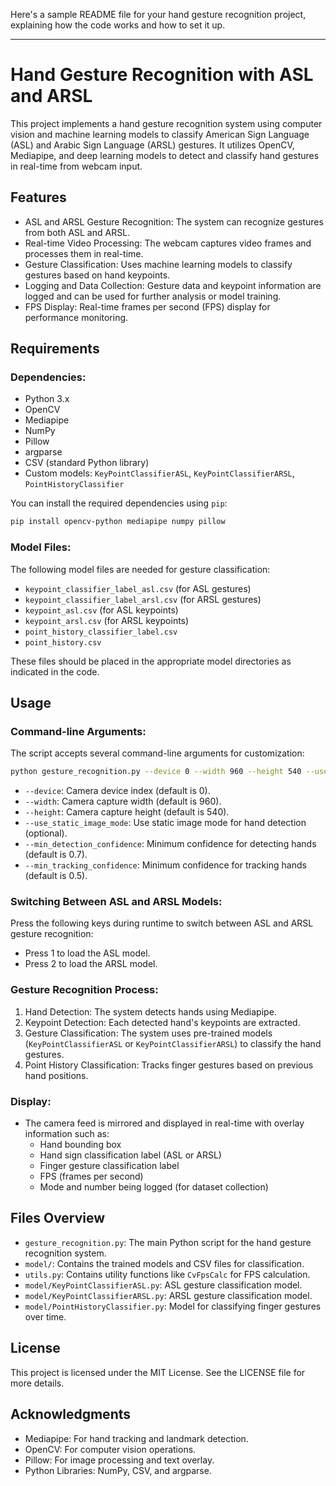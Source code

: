 Here's a sample README file for your hand gesture recognition project, explaining how the code works and how to set it up.

---

# Hand Gesture Recognition with ASL and ARSL

This project implements a hand gesture recognition system using computer vision and machine learning models to classify American Sign Language (ASL) and Arabic Sign Language (ARSL) gestures. It utilizes OpenCV, Mediapipe, and deep learning models to detect and classify hand gestures in real-time from webcam input.

## Features
- ASL and ARSL Gesture Recognition: The system can recognize gestures from both ASL and ARSL.
- Real-time Video Processing: The webcam captures video frames and processes them in real-time.
- Gesture Classification: Uses machine learning models to classify gestures based on hand keypoints.
- Logging and Data Collection: Gesture data and keypoint information are logged and can be used for further analysis or model training.
- FPS Display: Real-time frames per second (FPS) display for performance monitoring.

## Requirements

### Dependencies:
- Python 3.x
- OpenCV
- Mediapipe
- NumPy
- Pillow
- argparse
- CSV (standard Python library)
- Custom models: `KeyPointClassifierASL`, `KeyPointClassifierARSL`, `PointHistoryClassifier`

You can install the required dependencies using `pip`:

```bash
pip install opencv-python mediapipe numpy pillow
```

### Model Files:
The following model files are needed for gesture classification:
- `keypoint_classifier_label_asl.csv` (for ASL gestures)
- `keypoint_classifier_label_arsl.csv` (for ARSL gestures)
- `keypoint_asl.csv` (for ASL keypoints)
- `keypoint_arsl.csv` (for ARSL keypoints)
- `point_history_classifier_label.csv`
- `point_history.csv`

These files should be placed in the appropriate model directories as indicated in the code. 

## Usage

### Command-line Arguments:
The script accepts several command-line arguments for customization:
```bash
python gesture_recognition.py --device 0 --width 960 --height 540 --use_static_image_mode --min_detection_confidence 0.7 --min_tracking_confidence 0.5
```

- `--device`: Camera device index (default is 0).
- `--width`: Camera capture width (default is 960).
- `--height`: Camera capture height (default is 540).
- `--use_static_image_mode`: Use static image mode for hand detection (optional).
- `--min_detection_confidence`: Minimum confidence for detecting hands (default is 0.7).
- `--min_tracking_confidence`: Minimum confidence for tracking hands (default is 0.5).

### Switching Between ASL and ARSL Models:
Press the following keys during runtime to switch between ASL and ARSL gesture recognition:
- Press 1 to load the ASL model.
- Press 2 to load the ARSL model.

### Gesture Recognition Process:
1. Hand Detection: The system detects hands using Mediapipe.
2. Keypoint Detection: Each detected hand's keypoints are extracted.
3. Gesture Classification: The system uses pre-trained models (`KeyPointClassifierASL` or `KeyPointClassifierARSL`) to classify the hand gestures.
4. Point History Classification: Tracks finger gestures based on previous hand positions.

### Display:
- The camera feed is mirrored and displayed in real-time with overlay information such as:
  - Hand bounding box
  - Hand sign classification label (ASL or ARSL)
  - Finger gesture classification label
  - FPS (frames per second)
  - Mode and number being logged (for dataset collection)

## Files Overview

- `gesture_recognition.py`: The main Python script for the hand gesture recognition system.
- `model/`: Contains the trained models and CSV files for classification.
- `utils.py`: Contains utility functions like `CvFpsCalc` for FPS calculation.
- `model/KeyPointClassifierASL.py`: ASL gesture classification model.
- `model/KeyPointClassifierARSL.py`: ARSL gesture classification model.
- `model/PointHistoryClassifier.py`: Model for classifying finger gestures over time.

## License
This project is licensed under the MIT License. See the LICENSE file for more details.

## Acknowledgments
- Mediapipe: For hand tracking and landmark detection.
- OpenCV: For computer vision operations.
- Pillow: For image processing and text overlay.
- Python Libraries: NumPy, CSV, and argparse.

